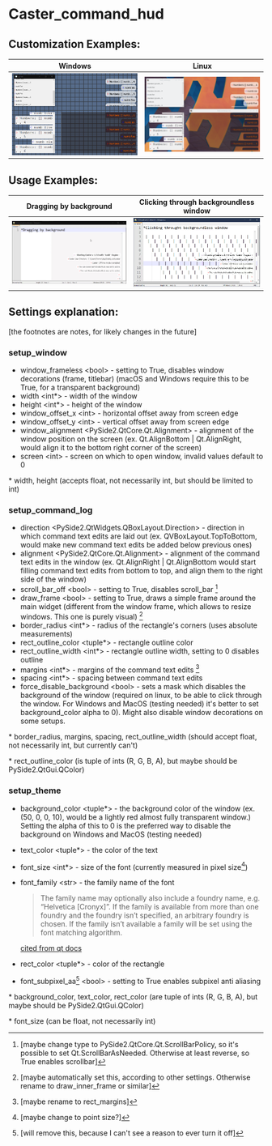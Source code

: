 # Caster_command_hud
## Customization Examples:
Windows | Linux
| :---: | :---: |
<img src="./art/windows.png"/> | <img src="./art/linux.png"/> |

## Usage Examples:
Dragging by background | Clicking through backgroundless window
| :---: | :---: |
<img src="./art/dragging.gif"/> | <img src="./art/click_through.gif"/>

## Settings explanation: 
[the footnotes are notes, for likely changes in the future]
### setup_window
* window_frameless \<bool> - setting to True, disables window decorations (frame, titlebar) (macOS and Windows require this to be True, for a transparent background)
* width \<int*> - width of the window
* height \<int*> - height of the window
* window_offset_x \<int> - horizontal offset away from screen edge
* window_offset_y \<int> - vertical offset away from screen edge
* window_alignment \<PySide2.QtCore.Qt.Alignment> - alignment of the window position on the screen (ex. Qt.AlignBottom | Qt.AlignRight, would align it to the bottom right corner of the screen)
* screen \<int> - screen on which to open window, invalid values default to 0

\* width, height (accepts float, not necessarily int, but should be limited to int)

### setup_command_log
* direction \<PySide2.QtWidgets.QBoxLayout.Direction> - direction in which command text edits are laid out (ex. QVBoxLayout.TopToBottom, would make new command text edits be added below previous ones)
* alignment \<PySide2.QtCore.Qt.Alignment> - alignment of the command text edits in the window (ex. Qt.AlignRight | Qt.AlignBottom would start filling command text edits from bottom to top, and align them to the right side of the window)
* scroll_bar_off \<bool> - setting to True, disables scroll_bar [^3] 
* draw_frame \<bool> - setting to True, draws a simple frame around the main widget (different from the window frame, which allows to resize windows. This one is purely visual) [^4]
* border_radius \<int*> - radius of the rectangle's corners (uses absolute measurements)
* rect_outline_color \<tuple*> - rectangle outline color 
* rect_outline_width \<int*> -  rectangle outline width, setting to 0 disables outline
* margins \<int*> - margins of the command text edits [^5]
* spacing \<int*> - spacing between command text edits
* force_disable_background \<bool> - sets a mask which disables the background of the window (required on linux, to be able to click through the window. For Windows and MacOS (testing needed) it's better to set background_color alpha to 0). Might also disable window decorations on some setups.

\* border_radius, margins, spacing, rect_outline_width (should accept float, not necessarily int, but currently can't)

\* rect_outline_color (is tuple of ints (R, G, B, A), but maybe should be PySide2.QtGui.QColor)

[^3]: [maybe change type to PySide2.QtCore.Qt.ScrollBarPolicy, so it's possible to set Qt.ScrollBarAsNeeded. Otherwise at least reverse, so True enables scrollbar]
[^4]: [maybe automatically set this, according to other settings. Otherwise rename to draw_inner_frame or similar] 
[^5]: [maybe rename to rect_margins]

### setup_theme
* background_color \<tuple*> - the background color of the window (ex. (50, 0, 0, 10), would be a lightly red almost fully transparent window.) Setting the alpha of this to 0 is the preferred way to disable the background on Windows and MacOS (testing needed)
* text_color \<tuple*> - the color of the text
* font_size \<int*> - size of the font (currently measured in pixel size[^6])
* font_family \<str> - the family name of the font
  > The family name may optionally also include a foundry name, e.g. “Helvetica [Cronyx]”. If the family is available from more than one foundry and the foundry isn’t specified, an arbitrary foundry is chosen. If the family isn’t available a family will be set using the font matching algorithm. 

  [cited from qt docs](https://doc.qt.io/qtforpython-5/PySide2/QtGui/QFont.html#PySide2.QtGui.PySide2.QtGui.QFont.setFamily)
* rect_color \<tuple*> - color of the rectangle
* font_subpixel_aa[^7] \<bool> - setting to True enables subpixel anti aliasing

\* background_color, text_color, rect_color (are tuple of ints (R, G, B, A), but maybe should be PySide2.QtGui.QColor)

\* font_size (can be float, not necessarily int)

[^6]: [maybe change to point size?]
[^7]: [will remove this, because I can't see a reason to ever turn it off]
